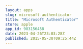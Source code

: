 ```yaml
---
layout: apps
slug: microsoft-authenticator
title: "Microsoft Authenticator"
store: apple
app_id: 983156458
date: 2023-04-26T23:03:28Z
published: 2015-05-30T09:25:44Z
---
```

